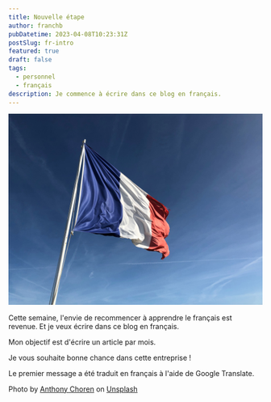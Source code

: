 ```yaml
---
title: Nouvelle étape
author: franchb
pubDatetime: 2023-04-08T10:23:31Z
postSlug: fr-intro
featured: true
draft: false
tags:
  - personnel
  - français
description: Je commence à écrire dans ce blog en français.
---
```


![Je commence à écrire dans ce blog en français.](../../assets/images/intro-post-flag.jpg)

Cette semaine, l'envie de recommencer à apprendre le français est revenue. Et je veux écrire dans ce blog en français.

Mon objectif est d'écrire un article par mois.

Je vous souhaite bonne chance dans cette entreprise !

Le premier message a été traduit en français à l'aide de Google Translate.

Photo by [Anthony Choren](https://unsplash.com/fr/@tony_cm__?utm_source=unsplash&utm_medium=referral&utm_content=creditCopyText) on [Unsplash](https://unsplash.com/s/photos/france?utm_source=unsplash&utm_medium=referral&utm_content=creditCopyText)
